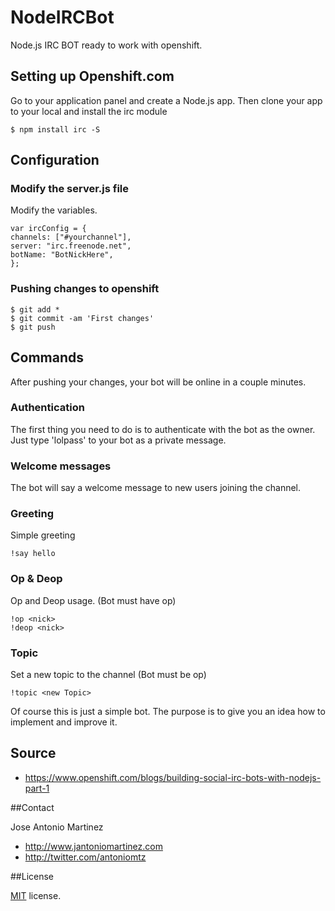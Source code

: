  NodeIRCBot
==========

Node.js IRC BOT ready to work with openshift.

## Setting up Openshift.com

Go to your application panel and create a Node.js app. Then clone your app to your local and install
the irc module
	
	$ npm install irc -S


## Configuration

### Modify the server.js file

Modify the variables. 

	var ircConfig = {
	channels: ["#yourchannel"],
	server: "irc.freenode.net",
	botName: "BotNickHere",	
	};
	
### Pushing changes to openshift

	$ git add *
	$ git commit -am 'First changes'
	$ git push 
	
## Commands

After pushing your changes, your bot will be online in a couple minutes.

### Authentication
The first thing you need to do is to authenticate with the bot as the owner. Just type 'lolpass' to your bot as a private message.

### Welcome messages
The bot will say a welcome message to new users joining the channel.

### Greeting
Simple greeting

	!say hello	

### Op & Deop
Op and Deop usage. (Bot must have op)

	!op <nick>
	!deop <nick>

### Topic
Set a new topic to the channel (Bot must be op)

	!topic <new Topic>
	
Of course this is just a simple bot. The purpose is to give you an idea how to implement and improve it.

## Source

- https://www.openshift.com/blogs/building-social-irc-bots-with-nodejs-part-1
	
##Contact

Jose Antonio Martinez
	
- http://www.jantoniomartinez.com
- http://twitter.com/antoniomtz

##License

[MIT](http://opensource.org/licenses/MIT) license.



	
	



	

